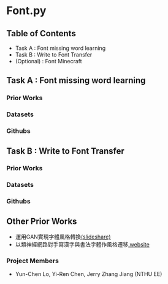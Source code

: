 # Font.py

## Table of Contents
- Task A : Font missing word learning
- Task B : Write to Font Transfer
- (Optional) : Font Minecraft

## Task A : Font missing word learning
### Prior Works

### Datasets

### Githubs

## Task B : Write to Font Transfer

### Prior Works

### Datasets

### Githubs

## Other Prior Works
* 運用GAN實現字體風格轉換[(slideshare)](https://www.slideshare.net/cnanews/gan-137298578)
* 以類神經網路對手寫漢字與書法字體作風格遷移[.website](http://ludwig.willyoudo.com/?p=1219)

### Project Members
- Yun-Chen Lo, Yi-Ren Chen, Jerry Zhang Jiang (NTHU EE)
